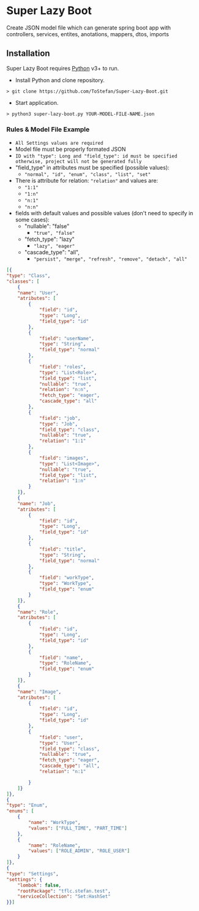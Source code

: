 # Super Lazy Boot

Create JSON model file which can generate spring boot app with controllers, services, entites, anotations, mappers, dtos, imports

## Installation

Super Lazy Boot requires [Python](https://www.python.org/) v3+ to run.
- Install Python and clone repository.
```
> git clone https://github.com/ToStefan/Super-Lazy-Boot.git
```

- Start application.
```
> python3 super-lazy-boot.py YOUR-MODEL-FILE-NAME.json
```

### Rules & Model File Example

- `All Settings values are required`
- Model file must be properly formated JSON
- `ID with "type": Long and "field_type": id must be specified otherwise, project will not be generated fully`
- "field_type" in attributes must be specified (possible values):
	- `"normal", "id", "enum", "class", "list", "set" `
- There is attribute for relation: `"relation"` and values are:
	- `"1:1"`
	- `"1:n"`
	- `"n:1"`
	- `"n:n"`
- fields with default values and possible values (don't need to specify in some cases):
	- "nullable": "false"
		- `"true", "false"`
	- "fetch_type": "lazy"
		- `"lazy", "eager"`
	- "cascade_type": "all",
		- `"persist", "merge", "refresh", "remove", "detach", "all"`


```json
[{
"type": "Class",
"classes": [
	{
	"name": "User",
	"atributes": [
		{
			"field": "id",
			"type": "Long",
			"field_type": "id"
		},
		{
			"field": "userName",
			"type": "String",
			"field_type": "normal"
		},
		{
			"field": "roles",
			"type": "List<Role>",
			"field_type": "list",
			"nullable": "true",
			"relation": "n:n",
			"fetch_type": "eager",
			"cascade_type": "all"
		},
		{
			"field": "job",
			"type": "Job",
			"field_type": "class",
			"nullable": "true",
			"relation": "1:1"
		},
		{
			"field": "images",
			"type": "List<Image>",
			"nullable": "true",
			"field_type": "list",
			"relation": "1:n"
		}
	]},
	{
	"name": "Job",
	"atributes": [
		{
			"field": "id",
			"type": "Long",
			"field_type": "id"
		},
		{
			"field": "title",
			"type": "String",
			"field_type": "normal"
		},
		{
			"field": "workType",
			"type": "WorkType",
			"field_type": "enum"
		}
	]},
	{
	"name": "Role",
	"atributes": [
		{
			"field": "id",
			"type": "Long",
			"field_type": "id"
		},
		{
			"field": "name",
			"type": "RoleName",
			"field_type": "enum"
		}
	]},
	{
	"name": "Image",
	"atributes": [
		{
			"field": "id",
			"type": "Long",
			"field_type": "id"
		},
		{
			"field": "user",
			"type": "User",
			"field_type": "class",
			"nullable": "true",
			"fetch_type": "eager",
			"cascade_type": "all",
			"relation": "n:1"

		}
	]}
]},
{
"type": "Enum",
"enums": [
	{
		"name": "WorkType",
		"values": ["FULL_TIME", "PART_TIME"]
	},
	{
		"name": "RoleName",
		"values": ["ROLE_ADMIN", "ROLE_USER"]
	}
]},
{
"type": "Settings",
"settings": {
	"lombok": false,
	"rootPackage": "tflc.stefan.test",
	"serviceCollection": "Set:HashSet"
}}]

```
